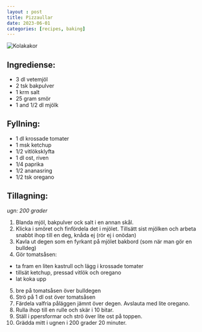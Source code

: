 ```yaml
---
layout : post
title: Pizzaullar
date: 2023-06-01
categories: [recipes, baking]
---
```


![Kolakakor](/what-to-eat/images/pizza-buns.jpg)

## Ingrediense:
- 3 dl vetemjöl
- 2 tsk bakpulver
- 1 krm salt
- 25 gram smör
- 1 and 1/2 dl mjölk

## Fyllning:
- 1 dl krossade tomater
- 1 msk ketchup
- 1/2 vitlöksklyfta
- 1 dl ost, riven
- 1/4 paprika
- 1/2 ananasring
- 1/2 tsk oregano

## Tillagning:
_ugn: 200 grader_
1. Blanda mjöl, bakpulver ock salt i en annan skål.
2. Klicka i smöret och finfördela det i mjölet. Tillsätt sist mjölken och arbeta snabbt ihop till en deg, knåda ej (rör ej i onödan)
3. Kavla ut degen som en fyrkant på mjölet bakbord (som när man gör en bulldeg)
4. Gör tomatsåsen:
- ta fram en liten kastrull och lägg i krossade tomater
- tillsät ketchup, pressad vitlök och oregano
- lat koka upp
5. bre på tomatsåsen över bulldegen
6. Strö på 1 dl ost över tomatsåsen
7. Färdela valfria påläggen jämnt över degen. Avslauta med lite oregano.
8. Rulla ihop till en rulle och skär i 10 bitar.
9. Ställ i ppersformar och strö över lite ost på toppen.
10. Grädda mitt i ugnen i 200 grader 20 minuter.

